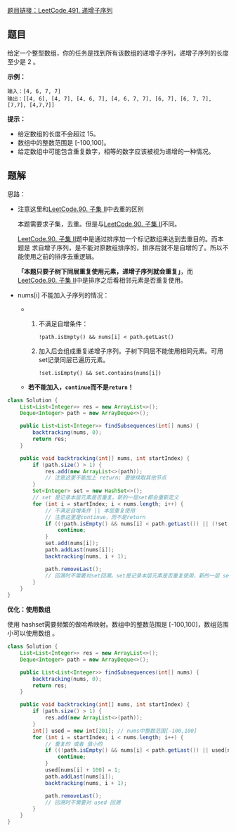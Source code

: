 [题目链接：LeetCode.491. 递增子序列](https://leetcode-cn.com/problems/increasing-subsequences/)

## 题目

给定一个整型数组，你的任务是找到所有该数组的递增子序列，递增子序列的长度至少是 2 。

**示例：**

```
输入：[4, 6, 7, 7]
输出：[[4, 6], [4, 7], [4, 6, 7], [4, 6, 7, 7], [6, 7], [6, 7, 7], [7,7], [4,7,7]]
```

**提示：**

- 给定数组的长度不会超过 15。
- 数组中的整数范围是 [-100,100]。
- 给定数组中可能包含重复数字，相等的数字应该被视为递增的一种情况。

## 题解

思路：

* 注意这里和[LeetCode.90. 子集 II](https://leetcode-cn.com/problems/subsets-ii/)中去重的区别

  本题需要求子集，去重。但是与[LeetCode.90. 子集 II](https://leetcode-cn.com/problems/subsets-ii/)不同。

  [LeetCode.90. 子集 II](https://leetcode-cn.com/problems/subsets-ii/)题中是通过排序加一个标记数组来达到去重目的。而本题是 求自增子序列，是不能对原数组排序的，排序后就不是自增的了。所以不能使用之前的排序去重逻辑。

  **「本题只要子树下同层重复使用元素，递增子序列就会重复」**，而[LeetCode.90. 子集 II](https://leetcode-cn.com/problems/subsets-ii/)中是排序之后看相邻元素是否重复使用。

* nums[i] 不能加入子序列的情况：

  * 1. 不满足自增条件：

       `!path.isEmpty() && nums[i] < path.getLast()`

    2. 加入后会组成重复递增子序列。子树下同层不能使用相同元素。可用set记录同层已遍历元素。

       `!set.isEmpty() && set.contains(nums[i])`

  * **若不能加入，`continue`而不是`return`！**

```java
class Solution {
    List<List<Integer>> res = new ArrayList<>();
    Deque<Integer> path = new ArrayDeque<>();

    public List<List<Integer>> findSubsequences(int[] nums) {
        backtracking(nums, 0);
        return res;
    }

    public void backtracking(int[] nums, int startIndex) {
        if (path.size() > 1) {
            res.add(new ArrayList<>(path));
            // 注意这里不能加上 return; 要继续取其他节点
        }
        Set<Integer> set = new HashSet<>();
        // set 是记录本层元素是否重复。新的一层set都会重新定义
        for (int i = startIndex; i < nums.length; i++) {
            // 不满足自增条件 || 本层重复使用
            // 注意这里是continue，而不是return
            if ((!path.isEmpty() && nums[i] < path.getLast()) || (!set.isEmpty() && set.contains(nums[i]))) {
                continue;
            }
            set.add(nums[i]);
            path.addLast(nums[i]);
            backtracking(nums, i + 1);

            path.removeLast();
            // 回溯时不需要对set回溯。set是记录本层元素是否重复使用，新的一层 set 会重新定义，set 只负责本层
        }
    }
}
```

**优化：使用数组**

使用 hashset需要频繁的做哈希映射。数组中的整数范围是 [-100,100]，数组范围小可以使用数组 。

```java
class Solution {
    List<List<Integer>> res = new ArrayList<>();
    Deque<Integer> path = new ArrayDeque<>();

    public List<List<Integer>> findSubsequences(int[] nums) {
        backtracking(nums, 0);
        return res;
    }

    public void backtracking(int[] nums, int startIndex) {
        if (path.size() > 1) {
            res.add(new ArrayList<>(path));
        }
        int[] used = new int[201]; // nums中整数范围[-100,100]
        for (int i = startIndex; i < nums.length; i++) {
            // 重复的 或者 值小的
            if ((!path.isEmpty() && nums[i] < path.getLast()) || used[nums[i] + 100] == 1) {
                continue;
            }
            used[nums[i] + 100] = 1;
            path.addLast(nums[i]);
            backtracking(nums, i + 1);

            path.removeLast();
            // 回溯时不需要对 used 回溯
        }
    }
}
```

